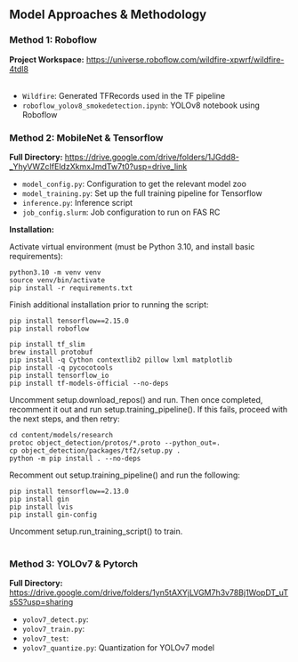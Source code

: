 ## Model Approaches & Methodology

### Method 1: Roboflow
**Project Workspace:** https://universe.roboflow.com/wildfire-xpwrf/wildfire-4tdl8 <br><br>
+ ```Wildfire```: Generated TFRecords used in the TF pipeline
+ ```roboflow_yolov8_smokedetection.ipynb```: YOLOv8 notebook using Roboflow


### Method 2: MobileNet & Tensorflow
**Full Directory:** https://drive.google.com/drive/folders/1JGdd8-_YhyVWZcIfEldzXkmxJmdTw7t0?usp=drive_link

+ ```model_config.py```: Configuration to get the relevant model zoo 
+ ```model_training.py```: Set up the full training pipeline for Tensorflow
+ ```inference.py```: Inference script 
+ ```job_config.slurm```: Job configuration to run on FAS RC

**Installation:**

Activate virtual environment (must be Python 3.10, and install basic requirements):
```
python3.10 -m venv venv
source venv/bin/activate
pip install -r requirements.txt
```

Finish additional installation prior to running the script:
```
pip install tensorflow==2.15.0
pip install roboflow

pip install tf_slim
brew install protobuf
pip install -q Cython contextlib2 pillow lxml matplotlib
pip install -q pycocotools
pip install tensorflow_io
pip install tf-models-official --no-deps
```

Uncomment setup.download_repos() and run.  Then once completed, recomment it out and run setup.training_pipeline().  If this fails, proceed with the next steps, and then retry:
```
cd content/models/research
protoc object_detection/protos/*.proto --python_out=.
cp object_detection/packages/tf2/setup.py .
python -m pip install . --no-deps
```

Recomment out setup.training_pipeline() and run the following:
```
pip install tensorflow==2.13.0
pip install gin
pip install lvis
pip install gin-config
```

Uncomment setup.run_training_script() to train.<br><br>


### Method 3: YOLOv7 & Pytorch
**Full Directory:** https://drive.google.com/drive/folders/1yn5tAXYjLVGM7h3v78Bj1WopDT_uTs5S?usp=sharing
+ ```yolov7_detect.py```: 
+ ```yolov7_train.py```: 
+ ```yolov7_test```: 
+ ```yolov7_quantize.py```: Quantization for YOLOv7 model 
